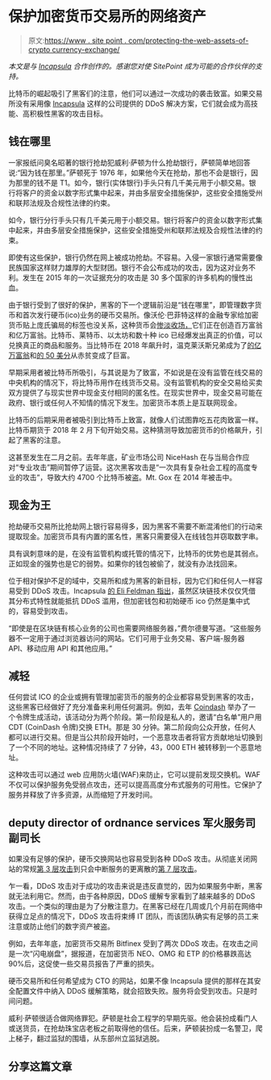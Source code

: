 # 保护加密货币交易所的网络资产

> 原文:[https://www . site point . com/protecting-the-web-assets-of-crypto currency-exchange/](https://www.sitepoint.com/protecting-the-web-assets-of-cryptocurrency-exchanges/)

*本文是与 [Incapsula](https://synd.co/2GTQjko) 合作创作的。感谢您对使 SitePoint 成为可能的合作伙伴的支持。*

比特币的崛起吸引了黑客们的注意，他们可以通过一次成功的袭击致富。如果交易所没有采用像 [Incapsula](http://synd.co/2unWEi0) 这样的公司提供的 DDoS 解决方案，它们就会成为高技能、高积极性黑客的攻击目标。

## 钱在哪里

一家报纸问臭名昭著的银行抢劫犯威利·萨顿为什么抢劫银行，萨顿简单地回答说:“因为钱在那里。”萨顿死于 1976 年，如果他今天在抢劫，那也不会是银行，因为那里的钱不是 T1。如今，银行(实体银行)手头只有几千美元用于小额交易。银行将客户的资金以数字形式集中起来，并由多层安全措施保护，这些安全措施受州和联邦法规及合规性法律的约束。

如今，银行分行手头只有几千美元用于小额交易。银行将客户的资金以数字形式集中起来，并由多层安全措施保护，这些安全措施受州和联邦法规及合规性法律的约束。

即使有这些保护，银行仍然在网上被成功抢劫。不容易。入侵一家银行通常需要像民族国家这样财力雄厚的大型财团。银行不会公布成功的攻击，因为这对业务不利。发生在 2015 年的一次证据充分的攻击是 30 多个国家的许多机构的慢性出血。

由于银行受到了很好的保护，黑客的下一个逻辑前沿是“钱在哪里”，即管理数字货币和首次发行硬币(ico)业务的硬币交易所。像沃伦·巴菲特这样的金融专家给加密货币贴上庞氏骗局的标签也没关系，这种货币会[惨淡收场，](https://synd.co/2IpLoof)它们正在创造百万富翁和亿万富翁。比特币、莱特币、以太坊和数十种 ico 已经爆发出真正的价值，可以兑换真正的商品和服务。当比特币在 2018 年飙升时，温克莱沃斯兄弟成为了[的亿万富翁](https://synd.co/2Gwasxb)和[的 50 美分](https://synd.co/2GX7amo)从赤贫变成了巨富。

早期采用者被比特币所吸引，与其说是为了致富，不如说是在没有监管在线交易的中央机构的情况下，将比特币用作在线货币交易。没有监管机构的安全交易给买卖双方提供了与现实世界中现金支付相同的匿名性。在现实世界中，现金交易可能在政府、银行或任何人不知情的情况下发生。加密货币本质上是互联网现金。

比特币的后期采用者被吸引到比特币上致富，就像人们试图靠吃五花肉致富一样。比特币期货于 2018 年 2 月下旬开始交易。这种猜测导致加密货币的价格飙升，引起了黑客的注意。

这甚至发生在二月之前。去年年底，矿业市场公司 NiceHash 在与当局合作应对“专业攻击”期间暂停了运营。这次黑客攻击是“一次具有复杂社会工程的高度专业的攻击”，导致大约 4700 个比特币被盗。Mt. Gox 在 2014 年被击中。

## 现金为王

抢劫硬币交易所比抢劫网上银行容易得多，因为黑客不需要不断混淆他们的行动来提取现金。加密货币具有内置的匿名性，黑客只需要侵入在线钱包并窃取数字串。

具有讽刺意味的是，在没有监管机构或托管的情况下，比特币的优势也是其弱点。正如现金的强势也是它的弱势。如果你的钱包被偷了，就没有办法找回来。

位于相对保护不足的域中，交易所和成为黑客的新目标，因为它们和任何人一样容易受到 DDoS 攻击。Incapsula [的 Eli Feldman 指出](https://synd.co/2IqoBZC)，虽然区块链技术仅仅凭借其分布式特性就能抵抗 DDoS 滥用，但加密钱包和初始硬币 ico 仍然是集中式的，容易受到攻击。

“即使是在区块链有核心业务的公司也需要网络服务器，”费尔德曼写道。“这些服务器不一定用于通过浏览器访问的网站。它们可用于业务交易、客户端-服务器 API、移动应用 API 和其他应用。”

## 减轻

任何尝试 ICO 的企业或拥有管理加密货币的服务的企业都容易受到黑客的攻击，这些黑客已经做好了充分准备来利用任何漏洞。例如，去年 [Coindash](https://synd.co/2Gwnqv7) 举办了一个令牌生成活动，该活动分为两个阶段。第一阶段是私人的，邀请“白名单”用户用 CDT (CoinDash 令牌)交换 ETH。那是 30 分钟。第二阶段向公众开放，任何人都可以进行交易。但是当公共阶段开始时，一个恶意攻击者将官方贡献地址切换到了一个不同的地址。这种情况持续了 7 分钟，43，000 ETH 被转移到一个恶意地址。

这种攻击可以通过 web 应用防火墙(WAF)来防止，它可以提前发现交换机。WAF 不仅可以保护服务免受弱点攻击，还可以提高高度分布式服务的可用性。它保护了服务并释放了许多资源，从而缩短了开发时间。

## deputy director of ordnance services 军火服务司副司长

如果没有足够的保护，硬币交换网站也容易受到各种 DDoS 攻击。从彻底关闭网站的常规[第 3 层攻击](https://synd.co/2HaRUjk)到只会中断服务的更离散的[第 7 层攻击](https://synd.co/2q6GRzA)。

乍一看，DDoS 攻击对于成功的攻击来说是违反直觉的，因为如果服务中断，黑客就无法利用它。然而，由于各种原因，DDoS 缓解专家看到了越来越多的 DDoS 攻击。一个类似的理由是为了分散注意力。在黑客已经在几周或几个月前在网络中获得立足点的情况下，DDoS 攻击将束缚 IT 团队，而该团队确实有足够的员工来注意或防止他们的数字资产被盗。

例如，去年年底，加密货币交易所 Bitfinex 受到了两次 DDoS 攻击。在攻击之间是一次“闪电崩盘”，据报道，在加密货币 NEO、OMG 和 ETP 的价格暴跌高达 90%后，这促使一些交易员报告了严重的损失。

硬币交易所和任何希望成为 CTO 的网站，如果不像 Incapsula 提供的那样在其安全配置文件中纳入 DDoS 缓解策略，就会招致失败。服务将会受到攻击。只是时间问题。

威利·萨顿很适合做网络罪犯。萨顿是社会工程学的早期先驱。他会装扮成看门人或送货员，在抢劫珠宝店老板之前取得他的信任。后来，萨顿装扮成一名警卫，爬上梯子，翻过监狱的围墙，从东部州立监狱逃脱。

## 分享这篇文章